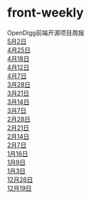 # front-weekly
OpenDigg前端开源项目周报<br/>
[5月2日](https://github.com/opendigg/front-weekly/issues/18)<br />
[4月25日](https://github.com/opendigg/front-weekly/issues/17)<br />
[4月18日](https://github.com/opendigg/front-weekly/issues/16)<br />
[4月12日](https://github.com/opendigg/front-weekly/issues/15)<br />
[4月7日](https://github.com/opendigg/front-weekly/issues/14)<br />
[3月28日](https://github.com/opendigg/front-weekly/issues/13)<br />
[3月21日](https://github.com/opendigg/front-weekly/issues/12)<br />
[3月14日](https://github.com/opendigg/front-weekly/issues/11)<br />
[3月7日](https://github.com/opendigg/front-weekly/issues/10)<br />
[2月28日](https://github.com/opendigg/front-weekly/issues/9)<br />
[2月21日](https://github.com/opendigg/front-weekly/issues/8)<br />
[2月14日](https://github.com/opendigg/front-weekly/issues/7)<br />
[2月7日](https://github.com/opendigg/front-weekly/issues/6)<br />
[1月16日](https://github.com/opendigg/front-weekly/issues/5)<br />
[1月9日](https://github.com/opendigg/front-weekly/issues/4)<br />
[1月3日](https://github.com/opendigg/front-weekly/issues/3)<br />
[12月26日](https://github.com/opendigg/front-weekly/issues/2)<br />
[12月19日](https://github.com/opendigg/front-weekly/issues/1)<br />
